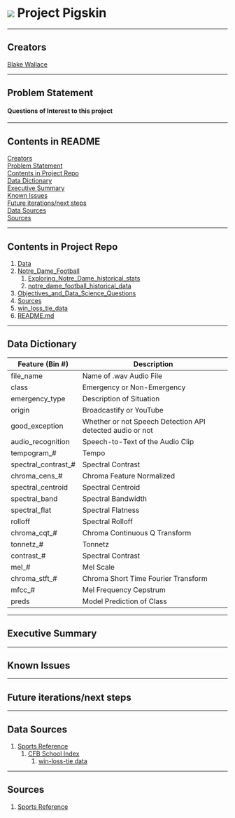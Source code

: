 # ![](https://github.com/BlakeWallace/Project_Pigskin) Project Pigskin

---

<a id='creators'></a>

## Creators
  
[Blake Wallace](https://www.linkedin.com/in/blake-wallace)  

---

<a id='problem-statement'></a>

## Problem Statement

#### Questions of Interest to this project

---

## Contents in README
[Creators](#creators)  
[Problem Statement](#problem-statement)  
[Contents in Project Repo](#repo-content)  
[Data Dictionary](#data-dictionary)  
[Executive Summary](#executive-summary)  
[Known Issues](#known-issues)  
[Future iterations/next steps](#next-steps)  
[Data Sources](#data-sources)  
[Sources](#sources)

---

<a id='repo-content'></a>

## Contents in Project Repo
1. [Data](https://github.com/BlakeWallace/Project_Pigskin/tree/master/Data)  
1. [Notre_Dame_Football](https://github.com/BlakeWallace/Project_Pigskin/tree/master/Notre_Dame_Football)
    1. [Exploring_Notre_Dame_historical_stats](https://github.com/BlakeWallace/Project_Pigskin/tree/master/Notre_Dame_Football/Exploring_Notre_Dame_historical_stats)
    1. [notre_dame_football_historical_data](https://github.com/BlakeWallace/Project_Pigskin/tree/master/Notre_Dame_Football/notre_dame_football_historical_data.ipynb)  
1. [Objectives_and_Data_Science_Questions](https://github.com/BlakeWallace/Project_Pigskin/blob/master/Objectives_and_Data_Science_Questions.ipynb)  
1. [Sources](https://github.com/BlakeWallace/Project_Pigskin/blob/master/Sources.ipynb)  
1. [win_loss_tie_data](https://github.com/BlakeWallace/Project_Pigskin/blob/master/win_loss_tie_data.ipynb)  
1. [README.md](https://github.com/BlakeWallace/Project_Pigskin/blob/master/README.md)

---

<a id='data-dictionary'></a>

## Data Dictionary

<div align="left"> 
    
|Feature (Bin #)|Description|
|---|---|
file_name|Name of .wav Audio File
class|Emergency or Non-Emergency
emergency_type|Description of Situation
origin|Broadcastify or YouTube
good_exception|Whether or not Speech Detection API detected audio or not
audio_recognition|Speech-to-Text of the Audio Clip
tempogram_#|Tempo
spectral_contrast_#|Spectral Contrast
chroma_cens_#|Chroma Feature Normalized
spectral_centroid|Spectral Centroid
spectral_band|Spectral Bandwidth
spectral_flat|Spectral Flatness
rolloff|Spectral Rolloff
chroma_cqt_#|Chroma Continuous Q Transform
tonnetz_#|Tonnetz
contrast_#|Spectral Contrast
mel_#|Mel Scale
chroma_stft_#|Chroma Short Time Fourier Transform
mfcc_#|Mel Frequency Cepstrum
preds|Model Prediction of Class

</div>

---

<a id='executive-summary'></a>

## Executive Summary



---

<a id='known-issues'></a>

## Known Issues



---

<a id='next-steps'></a>

## Future iterations/next steps



---

<a id='data-sources'></a>

## Data Sources

1. [Sports Reference](https://www.sports-reference.com)   
    1. [CFB School Index](https://www.sports-reference.com/cfb/schools/)
        1. [win-loss-tie data](https://github.com/BlakeWallace/Project_Pigskin/blob/master/win_loss_tie_data.ipynb)
---

<a id='sources'></a>

## Sources

1. [Sports Reference](https://www.sports-reference.com)